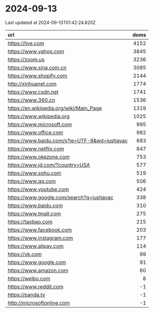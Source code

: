 # 2024-09-13

<!-- BEGIN -->
Last updated at 2024-09-13T01:42:24.820Z

url | doms
:- | -:
https://live.com | 4152
https://www.yahoo.com | 3845
https://zoom.us | 3236
https://www.sina.com.cn | 3085
https://www.shopify.com | 2144
http://xinhuanet.com | 1774
https://www.csdn.net | 1741
https://www.360.cn | 1536
https://en.wikipedia.org/wiki/Main_Page | 1319
https://www.wikipedia.org | 1025
https://www.microsoft.com | 995
https://www.office.com | 982
https://www.baidu.com/s?ie=UTF-8&wd=justjavac | 883
https://www.netflix.com | 847
https://www.okezone.com | 753
https://www.jd.com/?country=USA | 577
https://www.sohu.com | 519
https://www.qq.com | 506
https://www.youtube.com | 424
https://www.google.com/search?q=justjavac | 338
https://www.baidu.com | 310
https://www.tmall.com | 275
https://taobao.com | 215
https://www.facebook.com | 203
https://www.instagram.com | 177
https://www.alipay.com | 114
https://vk.com | 99
https://www.google.com | 91
https://www.amazon.com | 60
https://weibo.com | 8
https://www.reddit.com | -1
https://panda.tv | -1
http://microsoftonline.com | -1
<!-- END -->
